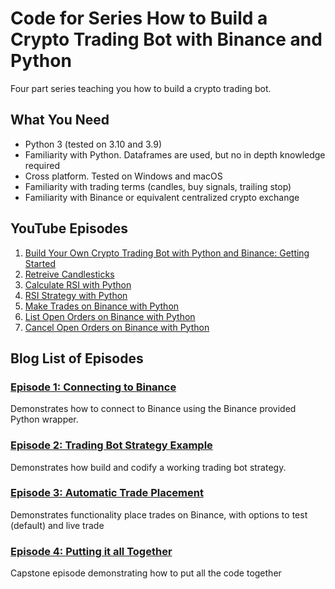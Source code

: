 # Code for Series How to Build a Crypto Trading Bot with Binance and Python

Four part series teaching you how to build a crypto trading bot.

## What You Need
- Python 3 (tested on 3.10 and 3.9)
- Familiarity with Python. Dataframes are used, but no in depth knowledge required
- Cross platform. Tested on Windows and macOS
- Familiarity with trading terms (candles, buy signals, trailing stop)
- Familiarity with Binance or equivalent centralized crypto exchange

## YouTube Episodes
1. [Build Your Own Crypto Trading Bot with Python and Binance: Getting Started](https://youtu.be/NBL-Id7vNl8)
2. [Retreive Candlesticks](https://youtu.be/VsDdOuNV_Ng)
3. [Calculate RSI with Python](https://youtu.be/uac7RDDxhQo)
4. [RSI Strategy with Python](https://youtu.be/0lrrEHY3A2M)
5. [Make Trades on Binance with Python](https://youtu.be/u5qm3bb1dVY)
6. [List Open Orders on Binance with Python](https://youtu.be/PzFQUYiSgHk)
7. [Cancel Open Orders on Binance with Python](https://youtu.be/LONTnViHjPo)

## Blog List of Episodes
### [Episode 1: Connecting to Binance](www.thedisruptioncontinuum.channel/how-to-build-a-crypto-trading-bot-with-binance-and-python-connect-to-binance/)
Demonstrates how to connect to Binance using the Binance provided Python wrapper. 

### [Episode 2: Trading Bot Strategy Example](www.thedisruptioncontinuum.channel/how-to-build-a-crypto-trading-bot-with-binance-and-python-trading-bot-strategy-example/)
Demonstrates how build and codify a working trading bot strategy. 

### [Episode 3: Automatic Trade Placement](www.thedisruptioncontinuum.channel/how-to-build-a-crypto-trading-bot-with-binance-and-python-automating-trade-placement/)
Demonstrates functionality place trades on Binance, with options to test (default) and live trade

### [Episode 4: Putting it all Together](www.thedisruptioncontinuum.channel/how-to-build-a-crypto-trading-bot-with-binance-and-python-putting-it-all-together/)
Capstone episode demonstrating how to put all the code together

